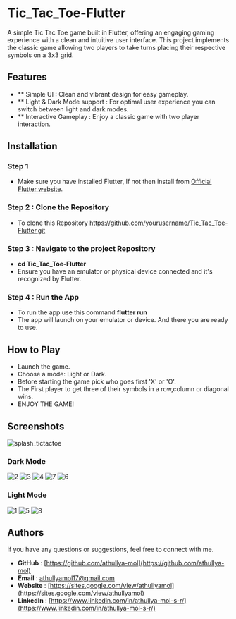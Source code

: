 # Tic_Tac_Toe-Flutter
A simple Tic Tac Toe game built in Flutter, offering an engaging gaming experience with a clean and intuitive user interface. This project implements the classic game allowing two players to take turns placing their respective symbols on a 3x3 grid.

## Features

- ** Simple UI :  Clean and vibrant design for easy gameplay.
- ** Light & Dark Mode support : For optimal user experience you can switch between light and dark modes.
- ** Interactive Gameplay :  Enjoy a classic game with two player interaction.

## Installation

### Step 1
- Make sure you have installed Flutter, If not then install from [Official Flutter website](https://flutter.dev/docs/get-started/install).
### Step 2 : Clone the Repository
- To clone this Repository https://github.com/yourusername/Tic_Tac_Toe-Flutter.git
### Step 3 : Navigate to the project Repository
- **cd Tic_Tac_Toe-Flutter**
- Ensure you have an emulator or physical device connected and it's recognized by Flutter.
### Step 4 : Run the App
- To run the app use this command **flutter run**
- The app will launch on your emulator or device. And there you are ready to use.

## How to Play
- Launch the game.
-  Choose a mode: Light or Dark.
-  Before starting the game pick who goes first 'X' or 'O'.
-  The First player to get three of their symbols in a row,column or diagonal wins.
-  ENJOY THE GAME!


## Screenshots
![splash_tictactoe](https://github.com/athullya-mol/Tic_Tac_Toe-Flutter/assets/76622572/0ed055df-c379-4231-b31b-9bba8722e0aa)
### Dark Mode
![2](https://github.com/athullya-mol/Tic_Tac_Toe-Flutter/assets/76622572/6f8e25df-f850-4bad-9180-6be274598391)
![3](https://github.com/athullya-mol/Tic_Tac_Toe-Flutter/assets/76622572/ef3d46c7-c42a-416e-9fdc-52c84a07f5c8)
![4](https://github.com/athullya-mol/Tic_Tac_Toe-Flutter/assets/76622572/92ac5cb5-621a-443e-b5dc-4883fe52c8f7)
![7](https://github.com/athullya-mol/Tic_Tac_Toe-Flutter/assets/76622572/0a5fa16a-f8c8-4d74-81e6-2f42a022032a)
![6](https://github.com/athullya-mol/Tic_Tac_Toe-Flutter/assets/76622572/dff939fb-4bd0-4de0-8285-0d0f552d25d6)
### Light Mode
![1](https://github.com/athullya-mol/Tic_Tac_Toe-Flutter/assets/76622572/e800feff-44d2-4153-8810-da8c93ba5647)
![5](https://github.com/athullya-mol/Tic_Tac_Toe-Flutter/assets/76622572/c44f3f96-f8e7-49ba-9b48-096959781afa)
![8](https://github.com/athullya-mol/Tic_Tac_Toe-Flutter/assets/76622572/98c01f3e-785a-44da-b81a-aae69dee6775)




## Authors
 If you have any questions or suggestions, feel free to connect with me.
- **GitHub** : [https://github.com/athullya-mol](https://github.com/athullya-mol)
- **Email** : [athullyamol17@gmail.com](athullyamol17@gmail.com)
- **Website** : [https://sites.google.com/view/athullyamol](https://sites.google.com/view/athullyamol)
- **LinkedIn** : [https://www.linkedin.com/in/athullya-mol-s-r/](https://www.linkedin.com/in/athullya-mol-s-r/)
